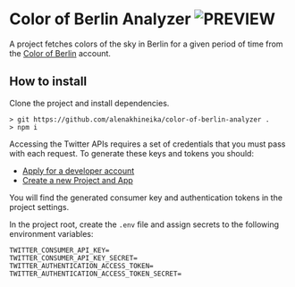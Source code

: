 # Color of Berlin Analyzer ![PREVIEW](https://img.shields.io/badge/DRAFT-blue)

A project fetches colors of the sky in Berlin for a given period of time from the [Color of Berlin](https://twitter.com/colorofberlin) account.

## How to install

Clone the project and install dependencies.

```
> git https://github.com/alenakhineika/color-of-berlin-analyzer .
> npm i
```

Accessing the Twitter APIs requires a set of credentials that you must pass with each request. To generate these keys and tokens you should:

- [Apply for a developer account](https://developer.twitter.com/en/apply-for-access.html)
- [Create a new Project and App](https://developer.twitter.com/en/portal/projects-and-apps)

You will find the generated consumer key and authentication tokens in the project settings.

In the project root, create the `.env` file and assign secrets to the following environment variables:

```
TWITTER_CONSUMER_API_KEY=
TWITTER_CONSUMER_API_KEY_SECRET=
TWITTER_AUTHENTICATION_ACCESS_TOKEN=
TWITTER_AUTHENTICATION_ACCESS_TOKEN_SECRET=
```
